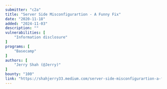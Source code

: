```yaml
---
submitter: "c2a"
title: "Server Side Misconfigurartion - A Funny Fix"
date: "2020-11-18"
added: "2024-11-03"
description: ""
vulnerabilities: [
    "Information disclosure"
]
programs: [
    "Basecamp"
]
authors: [
    "Jerry Shah (@Jerry)"
]
bounty: "100"
link: "https://shahjerry33.medium.com/server-side-misconfigurartion-a-funny-fix-63cc12b4c7fc"
---
```





